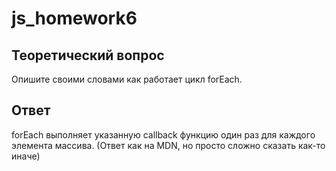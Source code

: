 # js_homework6
## Теоретический вопрос

Опишите своими словами как работает цикл forEach.

## Ответ

forEach выполняет указанную callback функцию один раз для каждого элемента массива. (Ответ как на MDN, но просто сложно сказать как-то иначе)
